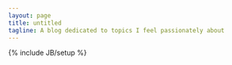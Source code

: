 ```yaml
---
layout: page
title: untitled
tagline: A blog dedicated to topics I feel passionately about
---
```

{% include JB/setup %}